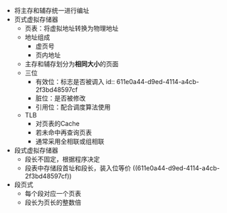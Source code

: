 - 将主存和辅存统一进行编址
- 页式虚拟存储器
	- 页表：将虚拟地址转换为物理地址
	- 地址组成
		- 虚页号
		- 页内地址
	- 主存和辅存划分为**相同大小**的页面
	- 三位
		- 有效位：标志是否被调入
		  id:: 611e0a44-d9ed-4114-a4cb-2f3bd48597cf
		- 脏位：是否被修改
		- 引用位：配合调度算法使用
	- TLB
		- 对页表的Cache
		- 若未命中再查询页表
		- 通常采用全相联或组相联
- 段式虚拟存储器
	- 段长不固定，根据程序决定
	- 段表中存储段首址和段长，装入位等价 ((611e0a44-d9ed-4114-a4cb-2f3bd48597cf))
- 段页式
	- 每个段对应一个页表
	- 段长为页长的整数倍